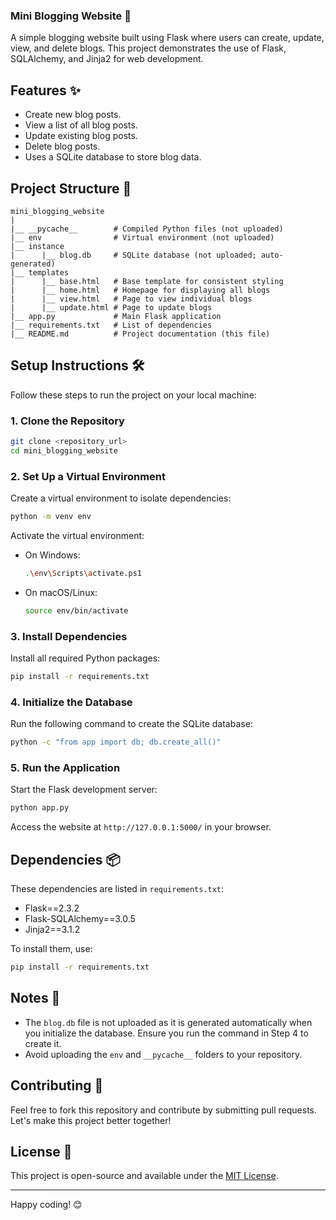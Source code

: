### Mini Blogging Website 📝

A simple blogging website built using Flask where users can create, update, view, and delete blogs. This project demonstrates the use of Flask, SQLAlchemy, and Jinja2 for web development.

## Features ✨

- Create new blog posts.
- View a list of all blog posts.
- Update existing blog posts.
- Delete blog posts.
- Uses a SQLite database to store blog data.

## Project Structure 📁
```
mini_blogging_website
|
|__ __pycache__        # Compiled Python files (not uploaded)
|__ env                # Virtual environment (not uploaded)
|__ instance
|      |__ blog.db     # SQLite database (not uploaded; auto-generated)
|__ templates
|      |__ base.html   # Base template for consistent styling
|      |__ home.html   # Homepage for displaying all blogs
|      |__ view.html   # Page to view individual blogs
|      |__ update.html # Page to update blogs
|__ app.py             # Main Flask application
|__ requirements.txt   # List of dependencies
|__ README.md          # Project documentation (this file)
```

## Setup Instructions 🛠️

Follow these steps to run the project on your local machine:

### 1. Clone the Repository
```bash
git clone <repository_url>
cd mini_blogging_website
```

### 2. Set Up a Virtual Environment
Create a virtual environment to isolate dependencies:
```bash
python -m venv env
```
Activate the virtual environment:
- On Windows:
  ```bash
  .\env\Scripts\activate.ps1
  ```
- On macOS/Linux:
  ```bash
  source env/bin/activate
  ```

### 3. Install Dependencies
Install all required Python packages:
```bash
pip install -r requirements.txt
```

### 4. Initialize the Database
Run the following command to create the SQLite database:
```bash
python -c "from app import db; db.create_all()"
```

### 5. Run the Application
Start the Flask development server:
```bash
python app.py
```
Access the website at `http://127.0.0.1:5000/` in your browser.

## Dependencies 📦

These dependencies are listed in `requirements.txt`:

- Flask==2.3.2
- Flask-SQLAlchemy==3.0.5
- Jinja2==3.1.2

To install them, use:
```bash
pip install -r requirements.txt
```

## Notes 📝

- The `blog.db` file is not uploaded as it is generated automatically when you initialize the database. Ensure you run the command in Step 4 to create it.
- Avoid uploading the `env` and `__pycache__` folders to your repository.

## Contributing 🤝

Feel free to fork this repository and contribute by submitting pull requests. Let's make this project better together!

## License 📜

This project is open-source and available under the [MIT License](LICENSE).

---

Happy coding! 😊
